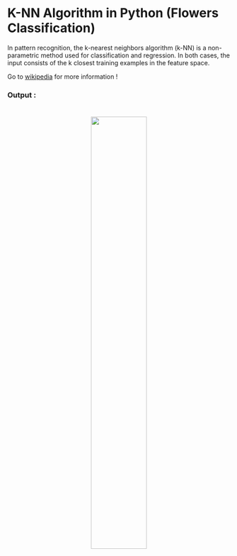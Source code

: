 K-NN Algorithm in Python (Flowers Classification)
========

In pattern recognition, the k-nearest neighbors algorithm (k-NN) is a non-parametric method used for classification and regression. In both cases, the input consists of the k closest training examples in the feature space. 

Go to [wikipedia](https://en.wikipedia.org/wiki/K-nearest_neighbors_algorithm) for more information !

### Output :
<h1 align="center">
  <img src="https://i.imgur.com/7ba162Y.png" width="50%" height="50%">
</h1>